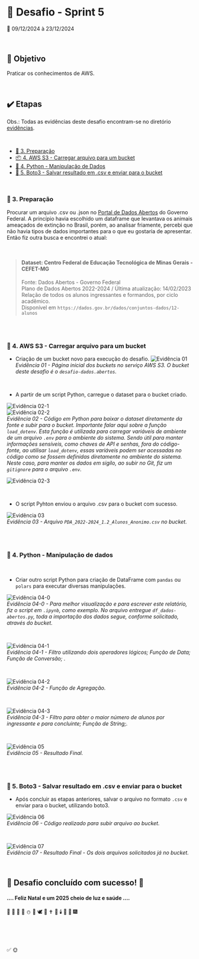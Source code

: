 # :jigsaw: Desafio - Sprint 5

:calendar: 09/12/2024 à 23/12/2024

<br>

## :dart: Objetivo

Praticar os conhecimentos de AWS.

<br>

## :heavy_check_mark: Etapas

Obs.: Todas as evidências deste desafio encontram-se no diretório [evidências](../evidencias/evid_desafio/).

<br>

* [:scroll: 3. Preparação](#-3-preparação)
* [:package: 4. AWS S3 - Carregar arquivo para um bucket](#-4-aws-s3---carregar-arquivo-para-um-bucket)
* [:snake: 4. Python - Manipulação de Dados](#-4-python---manipulação-de-dados)
* [:dolphin: 5. Boto3 - Salvar resultado em .csv e enviar para o bucket](#-5-boto3---salvar-resultado-em-csv-e-enviar-para-o-bucket)

<br>

### :scroll: 3. Preparação

 Procurar um arquivo .csv ou .json no [Portal de Dados Abertos](https://dados.gov.br/home) do Governo Federal. A princípio havia escolhido um dataframe que levantava os animais ameaçados de extinção no Brasil, porém, ao analisar friamente, percebi que não havia tipos de dados importantes para o que eu gostaria de apresentar. Então fiz outra busca e encontrei o atual:

<br>

> #### Dataset: Centro Federal de Educação Tecnológica de Minas Gerais - CEFET-MG
> Fonte: Dados Abertos - Governo Federal            
> Plano de Dados Abertos 2022-2024 / Última atualização: 14/02/2023         
> Relação de todos os alunos ingressantes e formandos, por ciclo acadêmico.        
> Disponível em ``https://dados.gov.br/dados/conjuntos-dados/12-alunos``

<br><br>

### :basket: 4. AWS S3 - Carregar arquivo para um bucket

* Criação de um bucket novo para execução do desafio.
![Evidência 01](../evidencias/evid_desafio/01.jpg)                       
_*Evidência 01 - Página inicial dos buckets no serviço AWS S3. O bucket deste desafio é o ``desafio-dados.abertos``.*_

<br>

* A partir de um script Python, carregue o dataset para o bucket criado.

![Evidência 02-1](../evidencias/evid_desafio/02-1.jpg)    
![Evidência 02-2](../evidencias/evid_desafio/02-2.jpg)                    
_*Evidência 02 - Código em Python para baixar o dataset diretamente da fonte e subir para o bucket. Importante falar aqui sobre a função ``load_dotenv``. Esta função é utilizada para carregar variáveis de ambiente de um arquivo ``.env`` para o ambiente do sistema. Sendo útil para manter informações sensíveis, como chaves de API e senhas, fora do código-fonte, ao utilisar ``load_dotenv``, essas variáveis podem ser acessadas no código como se fossem definidas diretamente no ambiente do sistema. Neste caso, para manter os dados em sigilo, ao subir no Git, fiz um ``gitignore`` para o arquivo ``.env``.*_

![Evidência 02-3](../evidencias/evid_desafio/02-3.jpg)


<br>

* O script Pyhton enviou o arquivo .csv para o bucket com sucesso.

![Evidência 03](../evidencias/evid_desafio/03.jpg)                       
_*Evidência 03 - Arquivo ``PDA_2022-2024_1.2_Alunos_Anonimo.csv`` no bucket.*_

<br><br>

### :snake: 4. Python - Manipulação de dados

<br>

* Criar outro script Python para criação de DataFrame com ``pandas`` ou ``polars`` para executar diversas manipulações.

![Evidência 04-0](../evidencias/evid_desafio/04-0.jpg)                       
_*Evidência 04-0 - Para melhor visualização e para escrever este relatório, fiz o script em ``.ipynb``, como exemplo. No arquivo entregue ``df_dados-abertos.py``, toda a importação dos dados segue, conforme solicitado, através do bucket.*_

<br>

![Evidência 04-1](../evidencias/evid_desafio/04-1.jpg)                       
_*Evidência 04-1 - Filtro utilizando dois operadores lógicos; Função de Data; Função de Conversão; .*_

<br>

![Evidência 04-2](../evidencias/evid_desafio/04-2.jpg)                       
_*Evidência 04-2 - Função de Agregação.*_

<br>

![Evidência 04-3](../evidencias/evid_desafio/04-3.jpg)                       
_*Evidência 04-3 - Filtro para obter o maior número de alunos por ingressante e para concluinte; Função de String;.*_

<br>

![Evidência 05](../evidencias/evid_desafio/05.jpg)                       
_*Evidência 05 - Resultado Final.*_


<br><br>

### :dolphin: 5. Boto3 - Salvar resultado em .csv e enviar para o bucket

* Após concluir as etapas anteriores, salvar o arquivo no formato ``.csv`` e enviar para o bucket, utilizando boto3.

![Evidência 06](../evidencias/evid_desafio/06.jpg)                       
_*Evidência 06 - Código realizado para subir arquivo ao bucket.*_

<br>

![Evidência 07](../evidencias/evid_desafio/07.jpg)                       
_*Evidência 07 - Resultado Final - Os dois arquivos solicitados já no bucket.*_

<br>

## :tada: Desafio concluído com sucesso! :champagne:
#### .... Feliz Natal e um 2025 cheio de luz e saúde ....                  
:santa: :christmas_tree: :mrs_claus: :ribbon: :snowman: :gift: :dove: :star2: :latin_cross: :pray: :candle: :bell: :love_letter: :fireworks:
<br><br>



<br><br>

:white_check_mark:
:sun_with_face:
